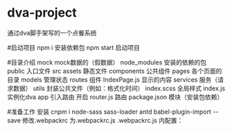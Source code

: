 # dva-project
通过dva脚手架写的一个点餐系统

#启动项目
npm i 安装依赖包
npm start 启动项目

#目录介绍
mock mock数据的（假数据）
node_modules 安装的依赖的包
public 入口文件
src 
    assets 静态文件
    components 公共组件
    pages 各个页面的目录
        models 管理状态
        routes 组件
            IndexPage.js 显示的内容
        services 服务（请求数据）
    utils 封装公共文件（例如：格式化时间）
    index.scss 全局样式
    index.js 实例化dva app 引入路由 开启
    router.js 路由
    package.json 模块（安装包依赖）

#准备工作
安装 cnpm i node-sass sass-loader antd babel-plugin-import --save
修改.webpackrc 为.webpackrc.js
.webpackrc.js 内配置：
    